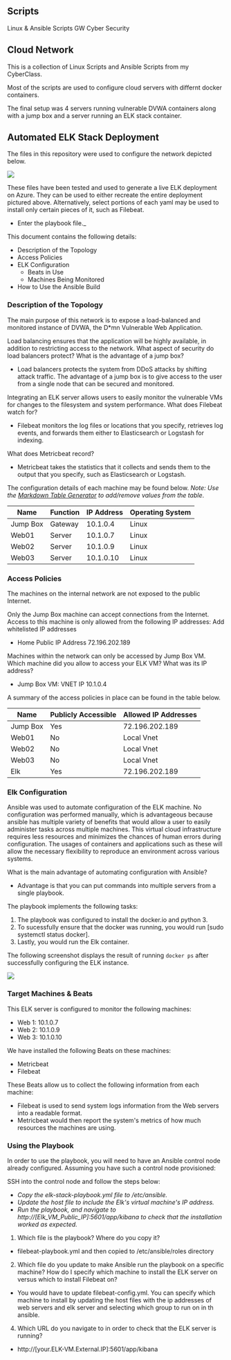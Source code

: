 ## Scripts

Linux & Ansible Scripts GW Cyber Security

## Cloud Network

This is a collection of Linux Scripts and Ansible Scripts from my CyberClass.

Most of the scripts are used to configure cloud servers with differnt docker containers.

The final setup was 4 servers running vulnerable DVWA containers along with a jump box and a server running an ELK stack container.

## Automated ELK Stack Deployment

The files in this repository were used to configure the network depicted below.

![](https://i.imgur.com/651R3zQ.png/to/img.png)

These files have been tested and used to generate a live ELK deployment on Azure. They can be used to either recreate the entire deployment pictured above. Alternatively, select portions of each yaml may be used to install only certain pieces of it, such as Filebeat.

  - Enter the playbook file._

This document contains the following details:
- Description of the Topology
- Access Policies
- ELK Configuration
  - Beats in Use
  - Machines Being Monitored
- How to Use the Ansible Build


### Description of the Topology

The main purpose of this network is to expose a load-balanced and monitored instance of DVWA, the D*mn Vulnerable Web Application.

Load balancing ensures that the application will be highly available, in addition to restricting access to the network.
What aspect of security do load balancers protect? What is the advantage of a jump box?
- Load balancers protects the system from DDoS attacks by shifting attack traffic. The advantage of a jump box is to give access to the user from a single node that can be secured and monitored.

Integrating an ELK server allows users to easily monitor the vulnerable VMs for changes to the filesystem and system performance.
What does Filebeat watch for?
- Filebeat monitors the log files or locations that you specify, retrieves log events, and forwards them either to Elasticsearch or Logstash for indexing.

What does Metricbeat record?
- Metricbeat takes the statistics that it collects and sends them to the output that you specify, such as Elasticsearch or Logstash.

The configuration details of each machine may be found below.
_Note: Use the [Markdown Table Generator](http://www.tablesgenerator.com/markdown_tables) to add/remove values from the table_.

| Name     | Function | IP Address | Operating System |
|----------|----------|------------|------------------|
| Jump Box | Gateway  | 10.1.0.4   | Linux            |
|  Web01   |  Server  | 10.1.0.7   | Linux            |
|  Web02   |  Server  | 10.1.0.9   | Linux            |
|  Web03   |  Server  | 10.1.0.10  | Linux            |

### Access Policies

The machines on the internal network are not exposed to the public Internet. 

Only the Jump Box machine can accept connections from the Internet. Access to this machine is only allowed from the following IP addresses:
Add whitelisted IP addresses
- Home Public IP Address 72.196.202.189     

Machines within the network can only be accessed by Jump Box VM.
Which machine did you allow to access your ELK VM? What was its IP address?
- Jump Box VM: VNET IP 10.1.0.4

A summary of the access policies in place can be found in the table below.

| Name     | Publicly Accessible | Allowed IP Addresses |
|----------|---------------------|----------------------|
| Jump Box | Yes                 | 72.196.202.189       |
|  Web01   | No                  |    Local Vnet        |
|  Web02   | No                  |    Local Vnet        |
|  Web03   | No                  |    Local Vnet        |
|  Elk     | Yes                 | 72.196.202.189       |

### Elk Configuration

Ansible was used to automate configuration of the ELK machine. No configuration was performed manually, which is advantageous because ansible has multiple variety of benefits that would allow a user to easily administer tasks across multiple machines. This virtual cloud infrastructure requires less resources and minimizes the chances of human errors during configuration. The usages of containers and applications such as these will allow the necessary flexibility to reproduce an environment across various systems. 

What is the main advantage of automating configuration with Ansible?
- Advantage is that you can put commands into multiple servers from a single playbook.

The playbook implements the following tasks:
1. The playbook was configured to install the docker.io and python 3.
2. To sucessfully ensure that the docker was running, you would run [sudo systemctl status docker].
3. Lastly, you would run the Elk container.

The following screenshot displays the result of running `docker ps` after successfully configuring the ELK instance.

![](https://i.imgur.com/y30iGMb.png/to/img.png)

### Target Machines & Beats
This ELK server is configured to monitor the following machines:
- Web 1: 10.1.0.7
- Web 2: 10.1.0.9
- Web 3: 10.1.0.10

We have installed the following Beats on these machines:
- Metricbeat
- Filebeat

These Beats allow us to collect the following information from each machine:
- Filebeat is used to send system logs information from the Web servers into a readable format.
- Metricbeat would then report the system's metrics of how much resources the machines are using. 

### Using the Playbook
In order to use the playbook, you will need to have an Ansible control node already configured. Assuming you have such a control node provisioned: 

SSH into the control node and follow the steps below:
- *Copy the elk-stack-playbook.yml file to /etc/ansible.*
- *Update the host file to include the Elk's virtual machine's IP address.*
- *Run the playbook, and navigate to http://[Elk_VM_Public_IP]:5601/app/kibana to check that the installation worked as expected.*

1. Which file is the playbook? Where do you copy it?
- filebeat-playbook.yml and then copied to /etc/ansible/roles directory
2. Which file do you update to make Ansible run the playbook on a specific machine? How do I specify which machine to install the ELK server on versus which to install Filebeat on?
- You would have to update filebeat-config.yml. You can specify which machine to install by updating the host files with the ip addresses of web servers and elk server and selecting which group to run on in th ansible.
4. Which URL do you navigate to in order to check that the ELK server is running?
- http://[your.ELK-VM.External.IP]:5601/app/kibana

